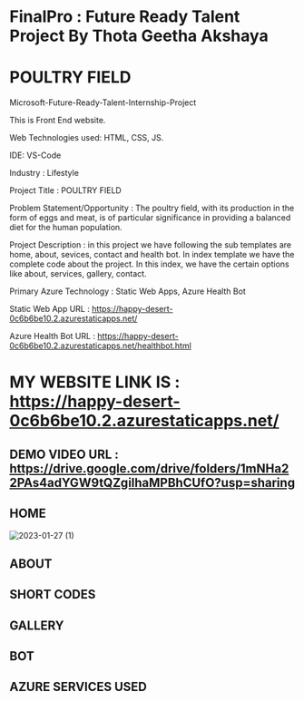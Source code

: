 # FinalPro : Future Ready Talent Project By Thota Geetha Akshaya

# POULTRY FIELD

Microsoft-Future-Ready-Talent-Internship-Project

This is Front End website.

Web Technologies used: HTML, CSS, JS.

IDE: VS-Code

Industry : Lifestyle

Project Title : POULTRY FIELD


Problem Statement/Opportunity :  The poultry field, with its production in the form of eggs and meat, is of particular significance in providing a balanced diet for the human population.

Project Description : in this project we have following the sub templates are home, about, sevices, contact and health bot. In index template we have the complete code about the project. In this index, we have the certain options like about, services, gallery, contact.

Primary Azure Technology : Static Web Apps, Azure Health Bot

Static Web App URL : https://happy-desert-0c6b6be10.2.azurestaticapps.net/

Azure Health Bot URL : https://happy-desert-0c6b6be10.2.azurestaticapps.net/healthbot.html

# MY WEBSITE LINK IS : https://happy-desert-0c6b6be10.2.azurestaticapps.net/

## DEMO VIDEO URL : https://drive.google.com/drive/folders/1mNHa22PAs4adYGW9tQZgilhaMPBhCUfO?usp=sharing 

## HOME 
![2023-01-27 (1)](https://user-images.githubusercontent.com/116961178/215093944-4f46f2e8-f649-4e28-984e-f92f2296c1a3.png)


## ABOUT


## SHORT CODES


## GALLERY


## BOT


## AZURE SERVICES USED


